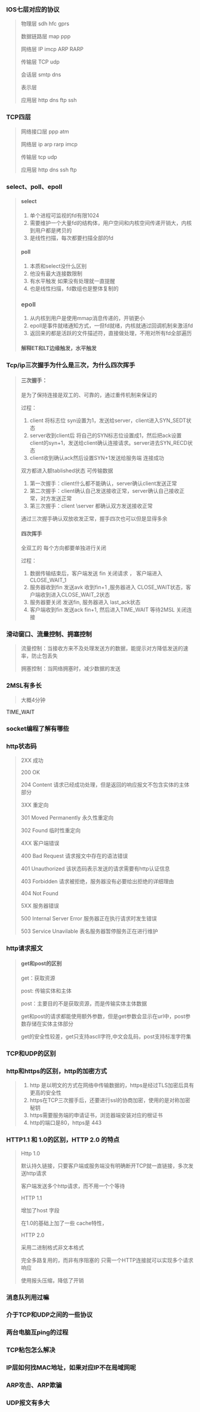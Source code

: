 ### IOS七层对应的协议

> 物理层				sdh  hfc gprs
>
> 数据链路层		  map ppp
>
> 网络层				IP imcp ARP RARP
>
> 传输层				TCP udp
>
> 会话层				smtp   dns
>
> 表示层
>
> 应用层				http dns ftp ssh

### TCP四层

> 网络接口层				ppp  atm
>
> 网络层						ip  arp rarp imcp
>
> 传输层						tcp udp
>
> 应用层						http dns ssh ftp

### select、poll、epoll

> #### select
>
> 1. 单个进程可监视的fd有限1024
> 2. 需要维护一个大量fd的结构体，用户空间和内核空间传递开销大，内核到用户都是拷贝的
> 3. 是线性扫描，每次都要扫描全部的fd
>
> #### poll
>
> 1. 本质和select没什么区别
> 2. 他没有最大连接数限制
> 3. 有水平触发 如果没有处理就一直提醒
> 4. 也是线性扫描，fd数组也是整体复制的
>
> ### epoll
>
> 1. 从内核到用户是使用mmap消息传递的，开销更小
> 2. epoll是事件就绪通知方式，一但fd就绪，内核就通过回调机制来激活fd
> 3. 返回来的都是活跃的文件描述符，直接做处理，不用对所有fd全部遍历
>
> #### 解释ET和LT边缘触发，水平触发

### Tcp/ip三次握手为什么是三次，为什么四次挥手

> #### 三次握手：
>
> 是为了保持连接是双工的、可靠的，通过重传机制来保证的
>
> 过程：
>
> 1. client 将标志位 syn设置为1，发送给server，client进入SYN_SEDT状态
> 2. server收到client后 将自己的SYN标志位设置成1，然后把ack设置client的syn+1，发送给client确认连接请求。server进去SYN_RECD状态
> 3. client收到确认ack然后设置SYN+1发送给服务端 连接成功
>
> 双方都进入额tablished状态 可传输数据
>
> 1. 第一次握手：client什么都不能确认，server确认client发送正常
> 2. 第二次握手：client确认自己发送接收正常，server确认自己接收正常，对方发送正常
> 3. 第三次握手：client \server 都确认双方发送接收正常
>
> 通过三次握手确认双放收发正常，握手四次也可以但是显得多余
>
> #### 四次挥手
>
> 全双工的 每个方向都要单独进行关闭
>
> 过程：
>
> 1. 数据传输结束后，客户端发送 fin 关闭请求 ， 客户端进入 CLOSE_WAIT_1
> 2. 服务器收到fin 发送avk 收到fin+1 ,服务器进入 CLOSE_WAIT状态，客户端收到进入CLOSE_WAIT_2状态
> 3. 服务器要关闭 发送fin, 服务器进入 last_ack状态
> 4. 客户端收到fin 发送ack fin+1, 然后进入TIME_WAIT 等待2MSL 关闭连接

### 滑动窗口、流量控制、拥塞控制

> 流量控制：当接收方来不及处理发送方的数据，能提示对方降低发送的速率，防止包丢失
>
> 拥塞控制：当网络拥塞时，减少数据的发送
>
> 

### 2MSL有多长

> 大概4分钟

TIME_WAIT

### socket编程了解有哪些

### http状态码

> 2XX 成功
>
> 200 OK 
>
> 204 Content 请求已经成功处理，但是返回的响应报文不包含实体的主体部分
>
> 3XX 重定向
>
> 301 Moved Permanently  永久性重定向
>
> 302 Found 临时性重定向
>
> 4XX 客户端错误
>
> 400 Bad Request 请求报文中存在的语法错误
>
> 401 Unauthorized 该状态码表示发送的请求需要有http认证信息
>
> 403 Forbidden 请求被拒绝，服务器没有必要给出拒绝的详细理由
>
> 404 Not Found 
>
> 5XX 服务器错误
>
> 500 Internal Server Error 服务器正在执行请求时发生错误
>
> 503 Service Unavilable 表名服务器暂停服务正在进行维护

### http请求报文

> #### get和post的区别
>
> get：获取资源
>
> post: 传输实体和主体
>
> post：主要目的不是获取资源，而是传输实体主体数据
>
> get和post的请求都能使用额外参数，但是get参数会显示在url中，post参数存储在实体主体部分
>
> get的安全性较差，get只支持ascll字符,中文会乱码，post支持标准字符集



### TCP和UDP的区别

### http和https的区别，http的加密方式

> 1. http 是以明文的方式在网络中传输数据的，https是经过TLS加密后具有更高的安全性
> 2. https在TCP三次握手后，还要进行ssl的协商加密，使用的是对称加密秘钥
> 3. https需要服务端的申请证书，浏览器端安装对应的根证书
> 4. http的端口是80，https是 443

### HTTP1.1 和 1.0的区别，HTTP 2.0 的特点

> Http 1.0
>
> 默认持久链接，只要客户端或服务端没有明确断开TCP就一直链接，多次发送http请求
>
> 客户端发送多个http请求，而不用一个个等待
>
> HTTP 1.1
>
> 增加了host 字段
>
> 在1.0的基础上加了一些 cache特性，
>
> HTTP 2.0
>
> 采用二进制格式非文本格式
>
> 完全多路复用的，而非有序阻塞的 只需一个HTTP连接就可以实现多个请求响应
>
> 使用报头压缩，降低了开销

### 消息队列用过嘛

### 介于TCP和UDP之间的一些协议



### 两台电脑互ping的过程

### TCP粘包怎么解决

### IP层如何找MAC地址，如果对应IP不在局域网呢

### ARP攻击、ARP欺骗

### UDP报文有多大

